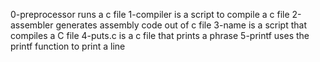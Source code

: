 0-preprocessor runs a c file
1-compiler is a script to compile a c file
2-assembler generates assembly code out of c file
3-name is a script that compiles a C file
4-puts.c is a c file that prints a phrase
5-printf uses the printf function to print a line
